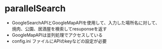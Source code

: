 # parallelSearch
- GoogleSearchAPIとGoogleMapAPIを使用して、入力した場所名に対して、焼肉、公園、居酒屋を検索してresuponseを返す
- GoogleMapAPIは並列処理でアクセスしている
- config.ini ファイルにAPIのkeyなどの設定が必要
